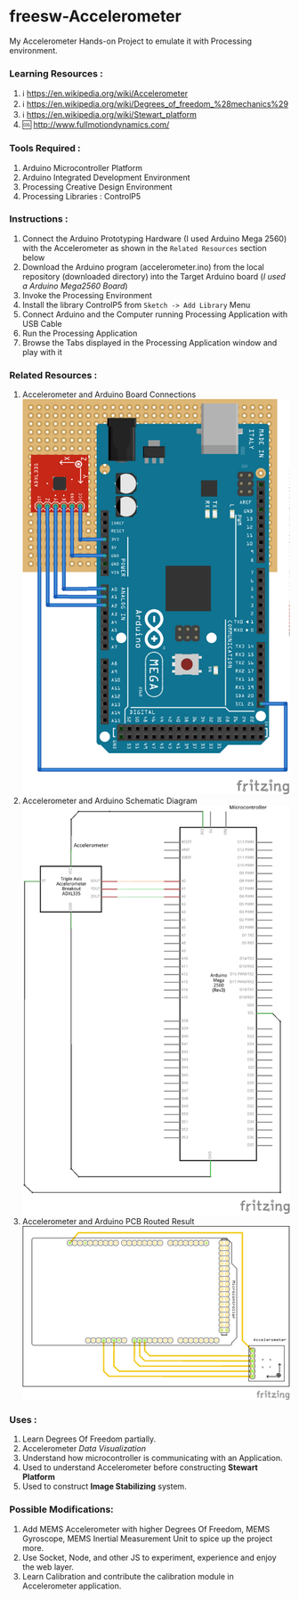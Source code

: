 freesw-Accelerometer
====================

My Accelerometer Hands-on Project to emulate it with Processing environment.

### Learning Resources :

1. :information_source:		https://en.wikipedia.org/wiki/Accelerometer
2. :information_source:		https://en.wikipedia.org/wiki/Degrees_of_freedom_%28mechanics%29
3. :information_source:		https://en.wikipedia.org/wiki/Stewart_platform
4. :cool:	http://www.fullmotiondynamics.com/

### Tools Required :

1. Arduino Microcontroller Platform
2. Arduino Integrated Development Environment
3. Processing Creative Design Environment
4. Processing Libraries : ControlP5

### Instructions :

1. Connect the Arduino Prototyping Hardware (I used Arduino Mega 2560) with the Accelerometer as shown in the `Related Resources` section below
2. Download the Arduino program (accelerometer.ino) from the local repository (downloaded directory) into the Target Arduino board (_I used a Arduino Mega2560 Board_)
3. Invoke the Processing Environment
4. Install the library ControlP5 from `Sketch -> Add Library` Menu
5. Connect Arduino and the Computer running Processing Application with USB Cable
6. Run the Processing Application
7. Browse the Tabs displayed in the Processing Application window and play with it

### Related Resources :

1. Accelerometer and Arduino Board Connections ![Accelerometer & Arduino Board Connections](/Accelerometer_bb.png)
2. Accelerometer and Arduino Schematic Diagram ![Accelerometer & Arduino Schematic Diagram](/Accelerometer_schem.png)
3. Accelerometer and Arduino PCB Routed Result ![Accelerometer & Arduino PCB Routed Result](/Accelerometer_pcb.png)

### Uses :

1. Learn Degrees Of Freedom partially.
2. Accelerometer *Data Visualization*
3. Understand how microcontroller is communicating with an Application.
4. Used to understand Accelerometer before constructing **Stewart Platform**
5. Used to construct **Image Stabilizing** system.

### Possible Modifications:

1. Add  MEMS Accelerometer with higher Degrees Of Freedom, MEMS Gyroscope, MEMS Inertial Measurement Unit to spice up the project more.
2. Use Socket, Node, and other JS to experiment, experience and enjoy the web layer.
3. Learn Calibration and contribute the calibration module in Accelerometer application.

